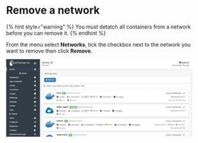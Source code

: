 # Remove a network

{% hint style="warning" %}
You must detatch all containers from a network before you can remove it.
{% endhint %}

From the menu select **Networks**, tick the checkbox next to the network you want to remove then click **Remove**.

![](../../../.gitbook/assets/be-networks-remove-1.gif)

